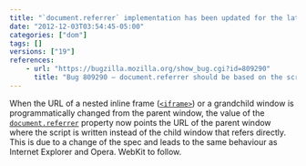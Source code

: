 ```yaml
---
title: "`document.referrer` implementation has been updated for the latest spec"
date: "2012-12-03T03:54:45-05:00"
categories: ["dom"]
tags: []
versions: ["19"]
references:
    - url: "https://bugzilla.mozilla.org/show_bug.cgi?id=809290"
      title: "Bug 809290 – document.referrer should be based on the script entry point"
---
```

When the URL of a nested inline frame ([`<iframe>`](https://developer.mozilla.org/docs/Web/HTML/Element/iframe)) or a grandchild window is programmatically changed from the parent window, the value of the [`document.referrer`](https://developer.mozilla.org/docs/Web/API/document.referrer) property now points the URL of the parent window where the script is written instead of the child window that refers directly. This is due to a change of the spec and leads to the same behaviour as Internet Explorer and Opera. WebKit to follow.
